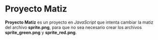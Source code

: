 # Proyecto Matiz

__Proyecto Matiz__ es un proyecto en _JavaScript_ que intenta cambiar la matiz del archivo __sprite.png__, para que no sea necesario crear los archivos __sprite_green.png__ y __sprite_red.png__.

